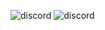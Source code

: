 ![discord](https://cdn.discordapp.com/attachments/562105943194861568/746973959643332668/image0.png)
![discord](https://cdn.discordapp.com/attachments/562105943194861568/746973960104706048/image1.png)

